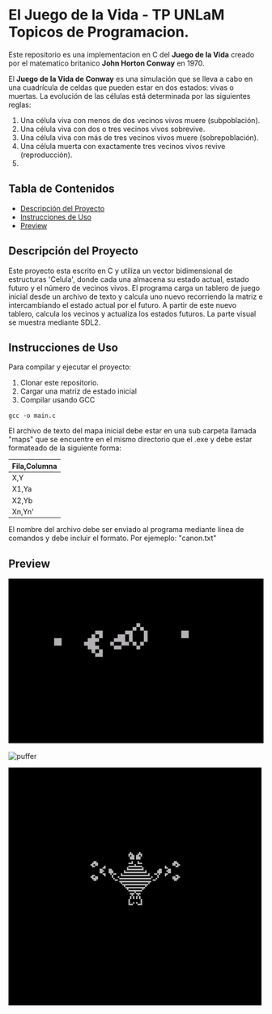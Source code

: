 # El Juego de la Vida - TP UNLaM Topicos de Programacion.

Este repositorio es una implementacion en C del **Juego de la Vida** creado por el matematico britanico **John Horton Conway** en 1970.

El **Juego de la Vida de Conway** es una simulación que se lleva a cabo en una cuadrícula de celdas que pueden estar en dos estados: vivas o muertas. La evolución de las células está determinada por las siguientes reglas:

1. Una célula viva con menos de dos vecinos vivos muere (subpoblación).
2. Una célula viva con dos o tres vecinos vivos sobrevive.
3. Una célula viva con más de tres vecinos vivos muere (sobrepoblación).
4. Una célula muerta con exactamente tres vecinos vivos revive (reproducción).
5. 
## Tabla de Contenidos

- [Descripción del Proyecto](#descripción-del-proyecto)
- [Instrucciones de Uso](#instrucciones-de-uso)
- [Preview](#preview)



## Descripción del Proyecto

Este proyecto esta escrito en C y utiliza un vector bidimensional de estructuras 'Celula', donde cada una almacena su estado actual, estado futuro y el número de vecinos vivos. El programa carga un tablero de juego inicial desde un archivo de texto y calcula uno nuevo recorriendo la matriz e intercambiando el estado actual por el futuro. A partir de este nuevo tablero, calcula los vecinos y actualiza los estados futuros.
La parte visual se muestra mediante SDL2.



## Instrucciones de Uso

Para compilar y ejecutar el proyecto:

1. Clonar este repositorio.
2. Cargar una matriz de estado inicial
3. Compilar usando GCC

```
gcc -o main.c
```
El archivo de texto del mapa inicial debe estar en una sub carpeta llamada "maps" que se encuentre en el mismo directorio que el .exe y debe estar formateado de la siguiente forma:

| Fila,Columna |
| -------------|
|X,Y|
|X1,Ya|
|X2,Yb|
|Xn,Yn'|

El nombre del archivo debe ser enviado al programa mediante linea de comandos y debe incluir el formato. Por ejemeplo: "canon.txt"



## Preview

![canon](https://github.com/TomasCornara/Juego-de-La-Vida-Conway/blob/main/maps/canon.gif)

![puffer](https://github.com/TomasCornara/Juego-de-La-Vida-Conway/blob/main/maps/puffer.gif)

![filler](https://github.com/TomasCornara/Juego-de-La-Vida-Conway/blob/main/maps/filler.gif)
